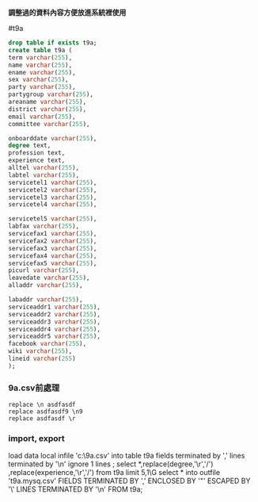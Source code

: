 **調整過的資料內容方便放進系統裡使用**


#t9a
``` sql
drop table if exists t9a;
create table t9a (
term varchar(255),
name varchar(255),
ename varchar(255),
sex varchar(255),
party varchar(255),
partygroup varchar(255),
areaname varchar(255),
district varchar(255),
email varchar(255),
committee varchar(255),

onboarddate varchar(255),
degree text,
profession text,
experience text,
alltel varchar(255),
labtel varchar(255),
servicetel1 varchar(255),
servicetel2 varchar(255),
servicetel3 varchar(255),
servicetel4 varchar(255),

servicetel5 varchar(255),
labfax varchar(255),
servicefax1 varchar(255),
servicefax2 varchar(255),
servicefax3 varchar(255),
servicefax4 varchar(255),
servicefax5 varchar(255),
picurl varchar(255),
leavedate varchar(255),
alladdr varchar(255),

labaddr varchar(255),
serviceaddr1 varchar(255),
serviceaddr2 varchar(255),
serviceaddr3 varchar(255),
serviceaddr4 varchar(255),
serviceaddr5 varchar(255),
facebook varchar(255),
wiki varchar(255),
lineid varchar(255)
);
```

### 9a.csv前處理
```
replace \n asdfasdf
replace asdfasdf9 \n9
replace asdfasdf \r
```
### import, export
load data local infile 'c:\\9a.csv' into table t9a fields terminated by ',' lines terminated by '\n' ignore 1 lines ;
select *,replace(degree,'\r','/') ,replace(experience,'\r','/')  from t9a limit 5,1\G
select * into outfile 't9a.mysq.csv'  FIELDS TERMINATED BY ',' ENCLOSED BY '"' ESCAPED BY '\\' LINES TERMINATED BY '\n' FROM  t9a;

